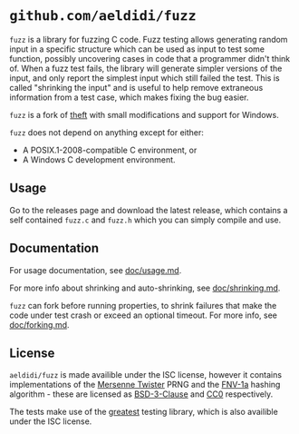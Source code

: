 `github.com/aeldidi/fuzz`
=========================

`fuzz` is a library for fuzzing C code. Fuzz testing allows generating random
input in a specific structure which can be used as input to test some function,
possibly uncovering cases in code that a programmer didn't think of. When a
fuzz test fails, the library will generate simpler versions of the input, and
only report the simplest input which still failed the test. This is called
"shrinking the input" and is useful to help remove extraneous information from
a test case, which makes fixing the bug easier.

`fuzz` is a fork of [theft](https://github.com/silentbicycle/theft) with small
modifications and support for Windows.

`fuzz` does not depend on anything except for either:

- A POSIX.1-2008-compatible C environment, or
- A Windows C development environment.

Usage
-----

Go to the releases page and download the latest release, which contains a self
contained `fuzz.c` and `fuzz.h` which you can simply compile and use.

Documentation
-------------

For usage documentation, see [doc/usage.md](doc/usage.md).

For more info about shrinking and auto-shrinking, see
[doc/shrinking.md](doc/shrinking.md).

`fuzz` can fork before running properties, to shrink failures that make the
code under test crash or exceed an optional timeout. For more info, see
[doc/forking.md](doc/forking.md).

License
-------

`aeldidi/fuzz` is made availible under the ISC license, however it contains
implementations of the [Mersenne Twister][mt] PRNG and the [FNV-1a][fnv]
hashing algorithm - these are licensed as [BSD-3-Clause][bsd3] and [CC0][cc0]
respectively.

The tests make use of the [greatest][] testing library, which is also availible
under the ISC license.

[greatest]: https://github.com/silentbicycle/greatest
[mt]: http://www.math.sci.hiroshima-u.ac.jp/~m-mat/MT/emt.html
[fnv]: http://www.isthe.com/chongo/tech/comp/fnv/
[bsd3]: https://opensource.org/licenses/BSD-3-Clause
[cc0]: https://creativecommons.org/share-your-work/public-domain/cc0/
